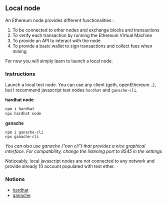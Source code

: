 ## Local node

An Ethereum node provides different functionalities :

1. To be connected to other nodes and exchange blocks and transactions
2. To verify each transaction by running the Ethereum Virtual Machine
3. To provide an API to interact with the node
4. To provide a basic wallet to sign transactions and collect fees when mining

For now you will simply learn to launch a local node.

### Instructions

Launch a local test node. You can use any client (geth, openEthereum...), but I recommend javascript test nodes `hardhat` and `ganache-cli`.

**hardhat node**

```sh
npm i hardhat
npx hardhat node
```

**ganache**

```
npm i ganache-cli
npx ganache-cli
```

*You can also use ganache ("non cli") that provides a nice graphical interface. For compatibility, change the listening port to 8545 in the settings*

Noticeably, local javascript nodes are not connected to any network and provide already 10 account populated with test ether.

### Notions

- [hardhat](https://hardhat.org)
- [ganache](https://www.trufflesuite.com/ganache)
